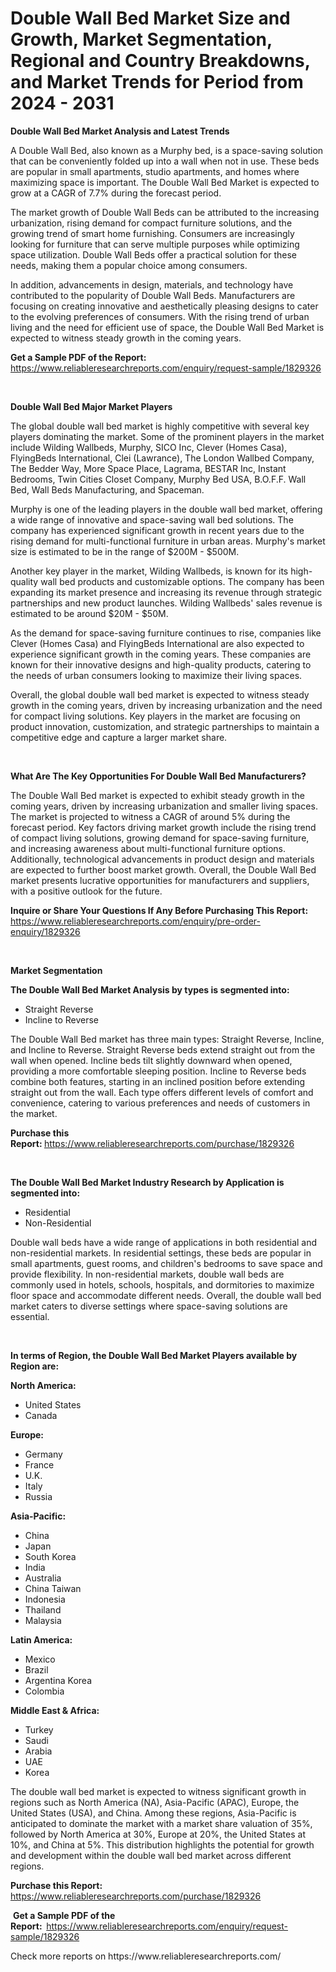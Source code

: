<p><h1>Double Wall Bed Market Size and Growth, Market Segmentation, Regional and Country Breakdowns, and Market Trends for Period from 2024 -  2031</h1></p><p><strong>Double Wall Bed Market Analysis and Latest Trends</strong></p>
<p><p>A Double Wall Bed, also known as a Murphy bed, is a space-saving solution that can be conveniently folded up into a wall when not in use. These beds are popular in small apartments, studio apartments, and homes where maximizing space is important. The Double Wall Bed Market is expected to grow at a CAGR of 7.7% during the forecast period.</p><p>The market growth of Double Wall Beds can be attributed to the increasing urbanization, rising demand for compact furniture solutions, and the growing trend of smart home furnishing. Consumers are increasingly looking for furniture that can serve multiple purposes while optimizing space utilization. Double Wall Beds offer a practical solution for these needs, making them a popular choice among consumers.</p><p>In addition, advancements in design, materials, and technology have contributed to the popularity of Double Wall Beds. Manufacturers are focusing on creating innovative and aesthetically pleasing designs to cater to the evolving preferences of consumers. With the rising trend of urban living and the need for efficient use of space, the Double Wall Bed Market is expected to witness steady growth in the coming years.</p></p>
<p><strong>Get a Sample PDF of the Report:&nbsp;</strong> <a href="https://www.reliableresearchreports.com/enquiry/request-sample/1829326">https://www.reliableresearchreports.com/enquiry/request-sample/1829326</a></p>
<p>&nbsp;</p>
<p><strong>Double Wall Bed Major Market Players</strong></p>
<p><p>The global double wall bed market is highly competitive with several key players dominating the market. Some of the prominent players in the market include Wilding Wallbeds, Murphy, SICO Inc, Clever (Homes Casa), FlyingBeds International, Clei (Lawrance), The London Wallbed Company, The Bedder Way, More Space Place, Lagrama, BESTAR Inc, Instant Bedrooms, Twin Cities Closet Company, Murphy Bed USA, B.O.F.F. Wall Bed, Wall Beds Manufacturing, and Spaceman.</p><p>Murphy is one of the leading players in the double wall bed market, offering a wide range of innovative and space-saving wall bed solutions. The company has experienced significant growth in recent years due to the rising demand for multi-functional furniture in urban areas. Murphy's market size is estimated to be in the range of $200M - $500M.</p><p>Another key player in the market, Wilding Wallbeds, is known for its high-quality wall bed products and customizable options. The company has been expanding its market presence and increasing its revenue through strategic partnerships and new product launches. Wilding Wallbeds' sales revenue is estimated to be around $20M - $50M.</p><p>As the demand for space-saving furniture continues to rise, companies like Clever (Homes Casa) and FlyingBeds International are also expected to experience significant growth in the coming years. These companies are known for their innovative designs and high-quality products, catering to the needs of urban consumers looking to maximize their living spaces.</p><p>Overall, the global double wall bed market is expected to witness steady growth in the coming years, driven by increasing urbanization and the need for compact living solutions. Key players in the market are focusing on product innovation, customization, and strategic partnerships to maintain a competitive edge and capture a larger market share.</p></p>
<p>&nbsp;</p>
<p><strong>What Are The Key Opportunities For Double Wall Bed Manufacturers?</strong></p>
<p><p>The Double Wall Bed market is expected to exhibit steady growth in the coming years, driven by increasing urbanization and smaller living spaces. The market is projected to witness a CAGR of around 5% during the forecast period. Key factors driving market growth include the rising trend of compact living solutions, growing demand for space-saving furniture, and increasing awareness about multi-functional furniture options. Additionally, technological advancements in product design and materials are expected to further boost market growth. Overall, the Double Wall Bed market presents lucrative opportunities for manufacturers and suppliers, with a positive outlook for the future.</p></p>
<p><strong>Inquire or Share Your Questions If Any Before Purchasing This Report:</strong> <a href="https://www.reliableresearchreports.com/enquiry/pre-order-enquiry/1829326">https://www.reliableresearchreports.com/enquiry/pre-order-enquiry/1829326</a></p>
<p>&nbsp;</p>
<p><strong>Market Segmentation</strong></p>
<p><strong>The Double Wall Bed Market Analysis by types is segmented into:</strong></p>
<p><ul><li>Straight Reverse</li><li>Incline to Reverse</li></ul></p>
<p><p>The Double Wall Bed market has three main types: Straight Reverse, Incline, and Incline to Reverse. Straight Reverse beds extend straight out from the wall when opened. Incline beds tilt slightly downward when opened, providing a more comfortable sleeping position. Incline to Reverse beds combine both features, starting in an inclined position before extending straight out from the wall. Each type offers different levels of comfort and convenience, catering to various preferences and needs of customers in the market.</p></p>
<p><strong>Purchase this Report:&nbsp;</strong><a href="https://www.reliableresearchreports.com/purchase/1829326">https://www.reliableresearchreports.com/purchase/1829326</a></p>
<p>&nbsp;</p>
<p><strong>The Double Wall Bed Market Industry Research by Application is segmented into:</strong></p>
<p><ul><li>Residential</li><li>Non-Residential</li></ul></p>
<p><p>Double wall beds have a wide range of applications in both residential and non-residential markets. In residential settings, these beds are popular in small apartments, guest rooms, and children's bedrooms to save space and provide flexibility. In non-residential markets, double wall beds are commonly used in hotels, schools, hospitals, and dormitories to maximize floor space and accommodate different needs. Overall, the double wall bed market caters to diverse settings where space-saving solutions are essential.</p></p>
<p>&nbsp;</p>
<p><strong>In terms of Region, the Double Wall Bed Market Players available by Region are:</strong></p>
<p>
    <p> <strong> North America: </strong>
        <ul>
            <li>United States</li>
            <li>Canada</li>
        </ul>
        </p> 
    <p> <strong> Europe: </strong>
        <ul>
            <li>Germany</li>
            <li>France</li>
            <li>U.K.</li>
            <li>Italy</li>
            <li>Russia</li>
        </ul>
        </p> 
    <p> <strong> Asia-Pacific: </strong>
        <ul>
            <li>China</li>
            <li>Japan</li>
            <li>South Korea</li>
            <li>India</li>
            <li>Australia</li>
            <li>China Taiwan</li>
            <li>Indonesia</li>
            <li>Thailand</li>
            <li>Malaysia</li>
        </ul>
        </p> 
    <p> <strong> Latin America: </strong>
        <ul>
            <li>Mexico</li>
            <li>Brazil</li>
            <li>Argentina Korea</li>
            <li>Colombia</li>
        </ul>
        </p> 
    <p> <strong> Middle East & Africa: </strong>
        <ul>
            <li>Turkey</li>
            <li>Saudi</li>
            <li>Arabia</li>
            <li>UAE</li>
            <li>Korea</li>
        </ul>
    </p>
    </p>
<p><p>The double wall bed market is expected to witness significant growth in regions such as North America (NA), Asia-Pacific (APAC), Europe, the United States (USA), and China. Among these regions, Asia-Pacific is anticipated to dominate the market with a market share valuation of 35%, followed by North America at 30%, Europe at 20%, the United States at 10%, and China at 5%. This distribution highlights the potential for growth and development within the double wall bed market across different regions.</p></p>
<p><strong>Purchase this Report: </strong><a href="https://www.reliableresearchreports.com/purchase/1829326">https://www.reliableresearchreports.com/purchase/1829326</a></p>
<p>&nbsp;<strong>Get a Sample PDF of the Report:&nbsp;&nbsp;</strong><a href="https://www.reliableresearchreports.com/enquiry/request-sample/1829326">https://www.reliableresearchreports.com/enquiry/request-sample/1829326</a></p>
<p><strong></strong></p>
<p>Check more reports on https://www.reliableresearchreports.com/</p>
